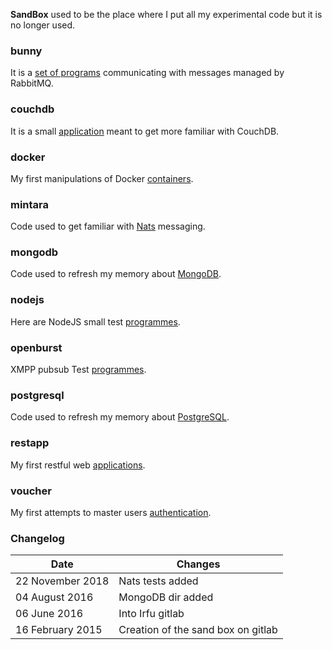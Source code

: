 **SandBox** used to be the place where I put all my experimental code but it is no longer used.

### bunny
It is a [set of programs](https://drf-gitlab.cea.fr/lefevre/jplf/tree/master/bunny) communicating with messages managed by RabbitMQ.

### couchdb
It is a small [application](https://drf-gitlab.cea.fr/lefevre/jplf/tree/master/couchdb) meant to get more familiar with CouchDB.

### docker
My first manipulations of Docker [containers](https://drf-gitlab.cea.fr/lefevre/jplf/tree/master/docker).

### mintara
Code used to get familiar with [Nats](https://drf-gitlab.cea.fr/lefevre/jplf/tree/master/mintara) messaging.

### mongodb
Code used to refresh my memory about [MongoDB](https://drf-gitlab.cea.fr/lefevre/jplf/tree/master/mongodb).

### nodejs
Here are NodeJS small test [programmes](https://drf-gitlab.cea.fr/lefevre/jplf/tree/master/nodejs).

### openburst
XMPP pubsub Test [programmes](https://drf-gitlab.cea.fr/lefevre/jplf/tree/master/openburst).

### postgresql
Code used to refresh my memory about [PostgreSQL](https://drf-gitlab.cea.fr/lefevre/jplf/tree/master/postgresql).

### restapp
My first restful web [applications](https://drf-gitlab.cea.fr/lefevre/jplf/tree/master/restapp).

### voucher
My first attempts to master users [authentication](https://drf-gitlab.cea.fr/lefevre/jplf/tree/master/voucher).

### Changelog
| Date         | Changes |
|--------------|---------|
| 22 November 2018| Nats tests added |
| 04 August 2016 | MongoDB dir added |
| 06 June 2016 | Into Irfu gitlab |
| 16 February 2015 | Creation of the sand box on gitlab |